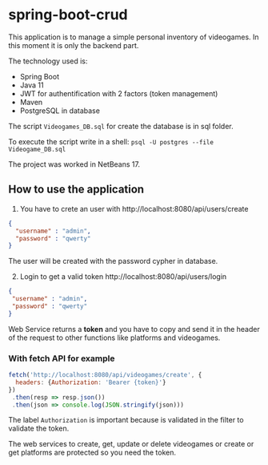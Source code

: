 # spring-boot-crud

This application is to manage a simple personal inventory of videogames. In this moment it is only the backend part.

The technology used is:
  - Spring Boot 
  - Java 11
  - JWT for authentification with 2 factors (token management)
  - Maven
  - PostgreSQL in database

The script `Videogames_DB.sql` for create the database is in sql folder.
  
To execute the script write in a shell:
  `psql -U postgres --file Videogame_DB.sql`
  
The project was worked in NetBeans 17.

How to use the application
----------------------------------------
1. You have to crete an user with
  http://localhost:8080/api/users/create
  ```json
  {
    "username" : "admin",
    "password" : "qwerty"
  }
  ```
  
  The user will be created with the password cypher in database.
  
 2. Login to get a valid token
  http://localhost:8080/api/users/login
   ```json
  {
    "username" : "admin",
    "password" : "qwerty"
  }
  ```
  
  Web Service returns a **token** and you have to copy and send it in the header of the request to other functions like platforms and videogames.
  
  ### With fetch API for example
  ```javascript
  fetch('http://localhost:8080/api/videogames/create', {
    headers: {Authorization: 'Bearer {token}'}
  })
   .then(resp => resp.json())
   .then(json => console.log(JSON.stringify(json)))
   ```
   
   The label `Authorization` is important because is validated in the filter to validate the token.
   
   The web services to create, get, update or delete videogames or create or get platforms are protected so you need the token.
    
  
